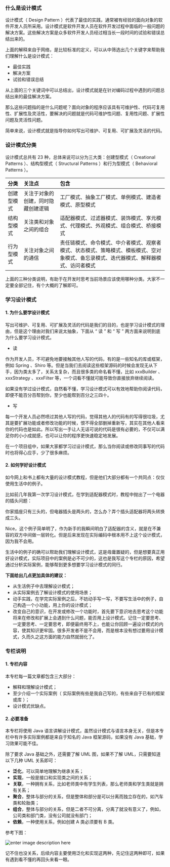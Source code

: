 ### 什么是设计模式

设计模式（ Design Pattern ）代表了最佳的实践，通常被有经验的面向对象的软件开发人员所采用。设计模式是软件开发人员在软件开发过程中面临的一般问题的解决方案。这些解决方案是众多软件开发人员经过相当长一段时间的试验和错误总结出来的。

上面的解释来自于网络，是比较标准的定义，可以从中筛选出几个关键字来帮助我们理解什么是设计模式：

- 最佳实践
- 解决方案
- 试验和错误总结

从上面的三个关键词中可以总结出，设计模式就是在针对编码过程中遇到的问题总结出来的最佳解决方案。

那么这些问题指的是什么问题呢？面向对象的程序应该具有可维护性、代码可复用性、扩展性及灵活性，要解决的问题就是代码可维护性问题、复用性问题、扩展性问题及灵活性问题。

简单来说，设计模式就是指导你如何写出可维护、可复用、可扩展及灵活的代码。

### 设计模式分类

设计模式总共有 23 种，总体来说可以分为三大类：创建型模式（ Creational Patterns ）、结构型模式（ Structural Patterns ）和行为型模式（ Behavioral Patterns ）。

| 分类       | 关注点                             | 包含                                                         |
| :--------- | :--------------------------------- | :----------------------------------------------------------- |
| 创建型模式 | 关注于对象的创建，同时隐藏创建逻辑 | 工厂模式、抽象工厂模式、单例模式、建造者模式、原型模式       |
| 结构型模式 | 关注类和对象之间的组合             | 适配器模式、过滤器模式、装饰模式、享元模式、代理模式、外观模式、组合模式、桥接模式 |
| 行为型模式 | 关注对象之间的通信                 | 责任链模式、命令模式、中介者模式、观察者模式、状态模式、策略模式、模板模式、空对象模式、备忘录模式、迭代器模式、解释器模式、访问者模式 |

上面的三种分类说明，有助于在开发时思考当前场景应该使用哪种分类。大家不一定要全部记住，有个大概的了解即可。

### 学习设计模式

#### 1. 为什么要学设计模式

写出可维护、可复用、可扩展及灵活的代码是我们的目的，也是学习设计模式的理由，但是这个理由对我们来说太抽象，下面从 “ 读 ” 和 “ 写 ” 两方面来说明到底为什么要学习设计模式。

- 读

作为开发人员，不可避免地要接触其他人写的代码，有的是一些知名的库或框架，例如 Spring 、Shiro 等。但是当我们去阅读这些框架源码的时候会发现无从下手，因为类太多了，关系太复杂，而且很多类的命名看不懂，比如 xxxBuilder 、xxxStrategy 、xxxFilter 等，一个词看不懂就可能导致你直接放弃继续阅读。

如果没有学过设计模式，自然看不懂，学习设计模式可以有效地帮助你阅读代码，即便不能百分百帮到你，至少也能帮到百分之三四十。

- 写

每一个开发人员必然喷过其他人写的代码，觉得其他人的代码有的写得很垃圾，尤其是要扩展功能或者修改功能的时候，恨不得全部删掉重新写，其实在其他人看来你的代码也是如此。所以写出一手让人无话可说的代码是很有必要的，不仅可以满足你的小小成就感，也可以让你的程序更快速稳定地发展。

在一个项目组中，如果大家都学习过设计模式，那么当你阅读或修改同事写的代码时也将得心应手，少了很多麻烦。

#### 2. 如何学好设计模式

如今网上和书上都有大量的设计模式教程，但是他们大部分都有一个共同点：仅仅使用生活中的例子。

比如前几年我第一次学习设计模式，在学到适配器模式时，教程中抛出了一个电器的插头问题：

你家插座只有三头的，但电器插头是两头的，怎么办？弄个插头适配器将两头转换成三头。

Nice，这个例子简单明了，作为新手的我瞬间明白了适配器的含义，就是在不兼容的双方中间做一层转化。但是后来发现在实际编码中根本用不上这个设计模式，因为我不会用。

生活中的例子的确可以帮助我们理解设计模式，这是毋庸置疑的，但是想要真正用好设计模式，实际项目中的案例是必不可少的，这也是我写这个专栏的原因，希望通过分析实际案例，能够帮到更多想要学习设计模式的同行。

**下面给出几点更加具体的建议：**

- 从生活例子中去理解设计模式；
- 从实际案例去了解设计模式的使用场景；
- 动手实践，在学完实际案例之后，不妨动手写一写，不要写生活中的例子，自己构造一个小功能，用上你的设计模式；
- 改变自己的意识，在开发或修改一个功能时，首先要下意识地去思考这个功能将来在修改和扩展上会遇到什么问题，能否用上设计模式。记住一定要思考、一定要思考、一定要思考，即便最终用不上，也能让你回顾一遍设计模式的内容，使其知识更牢固。很多开发者不是不会用，而是根本没有想过要用设计模式，久而久之这方面的能力自然就弱化了。

### 专栏说明

#### 1. 专栏内容

本专栏每一篇文章都包含三大部分：

- 解释和理解设计模式；
- 至少介绍一个实际案例（ 实际案例有些是我自己写的，有些来自于已有的框架或库 ）；
- 设计模式优缺点。

#### 2. 必要准备

本专栏将使用 Java 语言讲解设计模式，虽然设计模式与语言本身无关，但是本专栏中有许多实际案例都是来自于知名的 Java 框架源码，如果没有 Java 基础，学习效果可能不佳。

除了要求 Java 基础之外，还需要了解 UML 图，如果不了解 UML，只需要知道以下几种 UML 关系即可：

- **泛化**，可以简单地理解为继承关系；
- **实现**，一般是接口和实现类之间的关系；
- **关联**，一种拥有关系，比如老师类中有学生列表，那么老师类和学生类就是拥有关系；
- **聚合**，整体与部分的关系，但是整体和部分是可以分离而独立存在的，如汽车类和轮胎类；
- **组合**，整体与部分的关系，但是二者不可分离，分离了就没有意义了，例如，公司类和部门类，没有公司就没有部门；
- **依赖**，一种使用关系，例如创建 A 类必须要有 B 类。

参考下图：

![enter image description here](http://images.gitbook.cn/73591a60-5fec-11e8-b82b-ffbb9d1e8856)

记不住也没关系，后续内容主要使用泛化和实现这两种，先记住这两种即可，如果有遇到看不懂的再回头来看一眼。